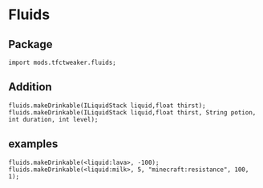 # Fluids

## Package
```zenscript
import mods.tfctweaker.fluids;
```

## Addition

```zenscript
fluids.makeDrinkable(ILiquidStack liquid,float thirst);
fluids.makeDrinkable(ILiquidStack liquid,float thirst, String potion, int duration, int level);
```

## examples

```zenscript
fluids.makeDrinkable(<liquid:lava>, -100);
fluids.makeDrinkable(<liquid:milk>, 5, "minecraft:resistance", 100, 1);